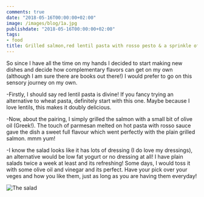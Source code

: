 ```yaml
---
comments: true
date: "2018-05-16T00:00:00+02:00"
image: /images/blog/1a.jpg
publishdate: "2018-05-16T00:00:00+02:00"
tags:
- food
title: Grilled salmon,red lentil pasta with rosso pesto & a sprinkle of parmesan served with classic caesar salad
---
```

<!---# Grilled salmon,red lentil pasta with rosso pesto & a sprinkle of parmesan served with classic caesar salad--->
So since I have all the time on my hands I decided to start making new dishes and decide how complementary flavors can get on my own (although I am sure there are books out there!) I would prefer to go on this sensory journey on my own. 

-Firstly, I should say red lentil pasta is divine! If you fancy trying an alternative to wheat pasta, definitely start with this one. Maybe because I love lentils, this makes it doubly delicious. 

-Now, about the pairing, I simply grilled the salmon with a small bit of olive oil (Greek!). The touch of parmesan melted on hot pasta with rosso sauce gave the dish a sweet full flavour which went perfectly with the plain grilled salmon. mmm yum! 

-I know the salad looks like it has lots of dressing (I do love my dressings), an alternative would be low fat yogurt or no dressing at all! I have plain salads twice a week at least and its refreshing! Some days, I would toss it with some olive oil and vinegar and its perfect. Have your pick over your veges and how you like them, just as long as you are having them everyday! 

![The salad](/images/blog/1b.jpg)
